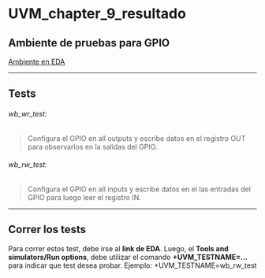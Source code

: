 # UVM_chapter_9_resultado

## Ambiente de pruebas para GPIO

[Ambiente en EDA](https://www.edaplayground.com/x/7eE2)

---

## Tests

######  wb_wr_test: 
> Configura el GPIO en all outputs y escribe datos en el registro OUT para observarlos en la salidas del GPIO. 

###### wb_rw_test: 
> Configura el GPIO en all inputs y escribe datos en el las entradas del GPIO para luego leer el registro IN.

---
## Correr los tests

Para correr estos test, debe irse al **link de EDA**. Luego, el **Tools and simulators/Run options**, debe utilizar el comando **+UVM_TESTNAME=...**
para indicar que test desea probar. Ejemplo: +UVM_TESTNAME=wb_rw_test

